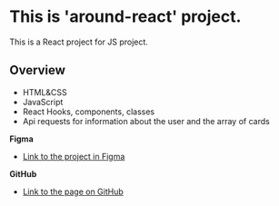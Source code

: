# This is 'around-react' project.

This is a React project for JS project.

## Overview

- HTML&CSS
- JavaScript
- React Hooks, components, classes
- Api requests for information about the user and the array of cards

**Figma**

- [Link to the project in Figma](https://www.figma.com/file/SurN1jaeEQIhuZEDMhmWWf/Sprint-4-Around-The-U.S.-desktop-mobile?node-id=0%3A1)

**GitHub**

- [Link to the page on GitHub](https://valerie-volfman.github.io/around-react/)
